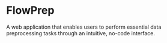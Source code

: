 # FlowPrep
A web application that enables users to perform essential data preprocessing tasks through an intuitive, no-code interface.
